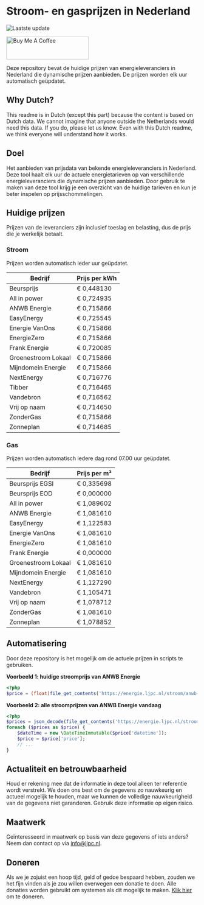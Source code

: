# Stroom- en gasprijzen in Nederland

![Laatste update](https://img.shields.io/badge/laatste%20update-2023--09--11%2020%3A00%20CET-brightgreen)

<a href="https://www.buymeacoffee.com/Lars-" target="_blank"><img src="https://cdn.buymeacoffee.com/buttons/v2/default-orange.png" alt="Buy Me A Coffee" height="60" style="height: 60px !important;width: 217px !important;" ></a>

Deze repository bevat de huidige prijzen van energieleveranciers in Nederland die dynamische prijzen aanbieden. De prijzen worden elk uur automatisch geüpdatet.

## Why Dutch?

This readme is in Dutch (except this part) because the content is based on Dutch data. We cannot imagine that anyone outside the Netherlands would need this data. If you do, please let us know. Even with this Dutch readme, we think
everyone will understand how it works.

## Doel

Het aanbieden van prijsdata van bekende energieleveranciers in Nederland. Deze tool haalt elk uur de actuele energietarieven op van verschillende energieleveranciers die dynamische prijzen aanbieden. Door gebruik te maken van deze tool
krijg je een overzicht van de huidige tarieven en kun je beter inspelen op prijsschommelingen.

## Huidige prijzen

Prijzen van de leveranciers zijn inclusief toeslag en belasting, dus de prijs die je werkelijk betaalt.

### Stroom

Prijzen worden automatisch ieder uur geüpdatet.

 Bedrijf | Prijs per kWh 
---------|---------------
Beursprijs | € 0,448130
All in power | € 0,724935
ANWB Energie | € 0,715866
EasyEnergy | € 0,725545
Energie VanOns | € 0,715866
EnergieZero | € 0,715866
Frank Energie | € 0,720085
Groenestroom Lokaal | € 0,715866
Mijndomein Energie | € 0,715866
NextEnergy | € 0,716776
Tibber | € 0,716465
Vandebron | € 0,716562
Vrij op naam | € 0,714650
ZonderGas | € 0,715866
Zonneplan | € 0,714685


### Gas

Prijzen worden automatisch iedere dag rond 07.00 uur geüpdatet.

 Bedrijf | Prijs per m³ 
---------|--------------
Beursprijs EGSI | € 0,335698
Beursprijs EOD | € 0,000000
All in power | € 1,089602
ANWB Energie | € 1,081610
EasyEnergy | € 1,122583
Energie VanOns | € 1,081610
EnergieZero | € 1,081610
Frank Energie | € 0,000000
Groenestroom Lokaal | € 1,081610
Mijndomein Energie | € 1,081610
NextEnergy | € 1,127290
Vandebron | € 1,105471
Vrij op naam | € 1,078712
ZonderGas | € 1,081610
Zonneplan | € 1,078852


## Automatisering

Door deze repository is het mogelijk om de actuele prijzen in scripts te gebruiken.

**Voorbeeld 1: huidige stroomprijs van ANWB Energie**

```php
<?php
$price = (float)file_get_contents('https://energie.ljpc.nl/stroom/anwb-energie-nu.txt');

```

**Voorbeeld 2: alle stroomprijzen van ANWB Energie vandaag**

```php
<?php
$prices = json_decode(file_get_contents('https://energie.ljpc.nl/stroom/all-in-power-vandaag.json'),true);
foreach ($prices as $price) {
    $dateTime = new \DateTimeImmutable($price['datetime']);
    $price = $price['price'];
    // ...
}
```

## Actualiteit en betrouwbaarheid

Houd er rekening mee dat de informatie in deze tool alleen ter referentie wordt verstrekt. We doen ons best om de gegevens zo nauwkeurig en actueel mogelijk te houden, maar we kunnen de volledige nauwkeurigheid van de gegevens niet
garanderen. Gebruik deze informatie op eigen risico.

## Maatwerk

Geïnteresseerd in maatwerk op basis van deze gegevens of iets anders? Neem dan contact op
via [info@ljpc.nl](mailto:info@ljpc.nl?subject=Energie%20prijzen).

## Doneren

Als we je zojuist een hoop tijd, geld of gedoe bespaard hebben, zouden we het fijn vinden als je zou willen overwegen een
donatie te doen. Alle donaties worden gebruikt om systemen als dit mogelijk te
maken. [Klik hier](https://www.buymeacoffee.com/Lars-) om te doneren.
